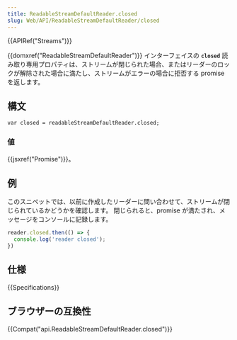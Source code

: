 ```yaml
---
title: ReadableStreamDefaultReader.closed
slug: Web/API/ReadableStreamDefaultReader/closed
---
```


{{APIRef("Streams")}}

{{domxref("ReadableStreamDefaultReader")}} インターフェイスの **`closed`** 読み取り専用プロパティは、ストリームが閉じられた場合、またはリーダーのロックが解除された場合に満たし、ストリームがエラーの場合に拒否する promise を返します。

## 構文

```
var closed = readableStreamDefaultReader.closed;
```

### 値

{{jsxref("Promise")}}。

## 例

このスニペットでは、以前に作成したリーダーに問い合わせて、ストリームが閉じられているかどうかを確認します。 閉じられると、promise が満たされ、メッセージをコンソールに記録します。

```js
reader.closed.then(() => {
  console.log('reader closed');
})
```

## 仕様

{{Specifications}}

## ブラウザーの互換性

{{Compat("api.ReadableStreamDefaultReader.closed")}}
